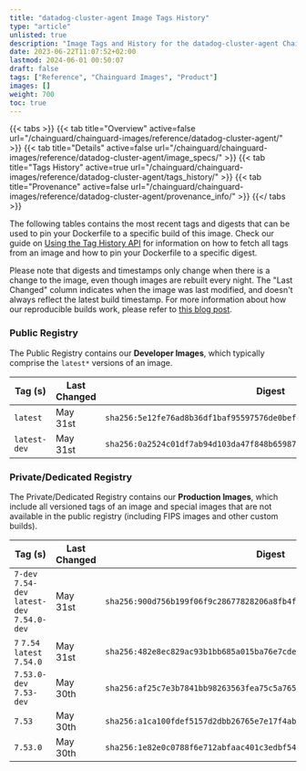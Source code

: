 ```yaml
---
title: "datadog-cluster-agent Image Tags History"
type: "article"
unlisted: true
description: "Image Tags and History for the datadog-cluster-agent Chainguard Image"
date: 2023-06-22T11:07:52+02:00
lastmod: 2024-06-01 00:50:07
draft: false
tags: ["Reference", "Chainguard Images", "Product"]
images: []
weight: 700
toc: true
---
```


{{< tabs >}}
{{< tab title="Overview" active=false url="/chainguard/chainguard-images/reference/datadog-cluster-agent/" >}}
{{< tab title="Details" active=false url="/chainguard/chainguard-images/reference/datadog-cluster-agent/image_specs/" >}}
{{< tab title="Tags History" active=true url="/chainguard/chainguard-images/reference/datadog-cluster-agent/tags_history/" >}}
{{< tab title="Provenance" active=false url="/chainguard/chainguard-images/reference/datadog-cluster-agent/provenance_info/" >}}
{{</ tabs >}}

The following tables contains the most recent tags and digests that can be used to pin your Dockerfile to a specific build of this image. Check our guide on [Using the Tag History API](/chainguard/chainguard-images/using-the-tag-history-api/) for information on how to fetch all tags from an image and how to pin your Dockerfile to a specific digest.

Please note that digests and timestamps only change when there is a change to the image, even though images are rebuilt every night. The "Last Changed" column indicates when the image was last modified, and doesn't always reflect the latest build timestamp. For more information about how our reproducible builds work, please refer to [this blog post](https://www.chainguard.dev/unchained/reproducing-chainguards-reproducible-image-builds).

### Public Registry
The Public Registry contains our **Developer Images**, which typically comprise the `latest*` versions of an image.

| Tag (s)       | Last Changed | Digest                                                                    |
|---------------|--------------|---------------------------------------------------------------------------|
|  `latest`     | May 31st     | `sha256:5e12fe76ad8b36df1baf95597576de0bef5522cfd262aac787bef169d997ebcf` |
|  `latest-dev` | May 31st     | `sha256:0a2524c01df7ab94d103da47f848b65987bf4efa86ae36d1814831f17e88c64f` |


### Private/Dedicated Registry
The Private/Dedicated Registry contains our **Production Images**, which include all versioned tags of an image and special images that are not available in the public registry (including FIPS images and other custom builds).

| Tag (s)                                       | Last Changed | Digest                                                                    |
|-----------------------------------------------|--------------|---------------------------------------------------------------------------|
|  `7-dev` `7.54-dev` `latest-dev` `7.54.0-dev` | May 31st     | `sha256:900d756b199f06f9c28677828206a8fb4f4e1ee63b813d3180f6d68f896baa1d` |
|  `7` `7.54` `latest` `7.54.0`                 | May 31st     | `sha256:482e8ec829ac93b1bb685a015ba76e7cdeafa7c7b626e5c1b90fd558cc2b83ad` |
|  `7.53.0-dev` `7.53-dev`                      | May 30th     | `sha256:af25c7e3b7841bb98263563fea75c5a765186ce3cca6065a91f03707f90c79bd` |
|  `7.53`                                       | May 30th     | `sha256:a1ca100fdef5157d2dbb26765e7e17f4abd22a5e793db484adeb724bca9bdd64` |
|  `7.53.0`                                     | May 30th     | `sha256:1e82e0c0788f6e712abfaac401c3edbf546a9acefc3b3a66adf57ad5117e516d` |

